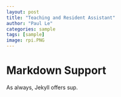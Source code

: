 ```yaml
---
layout: post
title: "Teaching and Resident Assistant"
author: "Paul Le"
categories: sample
tags: [sample]
image: rpi.PNG
---
```


# Markdown Support

As always, Jekyll offers sup.
